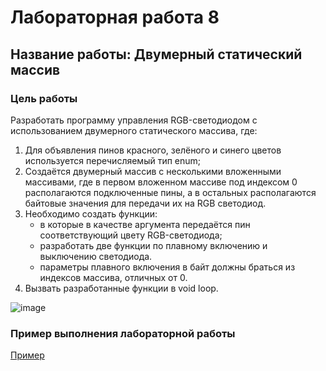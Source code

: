 # Лабораторная работа 8
## Название работы: Двумерный статический массив

### Цель работы
Разработать программу управления RGB-светодиодом с использованием двумерного статического массива, где:
1. Для объявления пинов красного, зелёного и синего цветов используется перечисляемый тип enum;
2. Создаётся двумерный массив с несколькими вложенными массивами, где в первом вложенном массиве под индексом 0 располагаются подключенные пины, а в остальных располагаются байтовые значения для передачи их на RGB светодиод.
3. Необходимо создать функции:
   - в которые в качестве аргумента передаётся пин соответствующий цвету RGB-светодиода;
   - разработать две функции по плавному включению и выключению светодиода.
   - параметры плавного включения в байт должны браться из индексов массива, отличных от 0.
4. Вызвать разработанные функции в void loop.

![image](https://github.com/belvasevg/Programming-of-microcontrollers-SUAI-/assets/62217397/2a1b2009-79d7-4303-9114-4de08e5b37b0)

### Пример выполнения лабораторной работы
[Пример](https://www.tinkercad.com/things/1WSYlp2k42C-laboratornaya-8-dvumernyj-massiv/editel?sharecode=Tez2qLyhyWZXFkvhuBVUfjLnfE9ksH-hFYVsuEA2CM4/ "ссылка на платформу Tinkercad")

